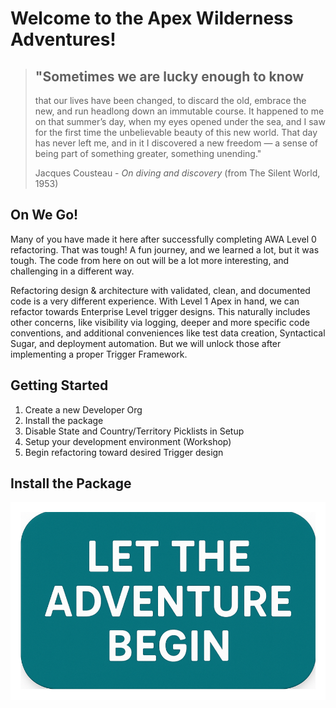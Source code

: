 # Welcome to the Apex Wilderness Adventures!

> ## "Sometimes we are lucky enough to know
>
> that our lives have been changed, to discard the old, embrace the new, and run headlong down an immutable course. It
> happened to me on that summer’s day, when my eyes opened under the sea, and I saw for the first time the unbelievable
> beauty of this new world. That day has never left me, and in it I discovered a new freedom — a sense of being part of
> something greater, something unending."
>
> Jacques Cousteau - _On diving and discovery_ (from The Silent World, 1953)

## On We Go!

Many of you have made it here after successfully completing AWA Level 0 refactoring. That was tough! A fun journey, and
we learned a lot, but it was tough. The code from here on out will be a lot more interesting, and challenging in a 
different way.

Refactoring design & architecture with validated, clean, and documented code is a very different experience. With Level
1 Apex in hand, we can refactor towards Enterprise Level trigger designs. This naturally includes other concerns, like
visibility via logging, deeper and more specific code conventions, and additional conveniences like test data creation,
Syntactical Sugar, and deployment automation. But we will unlock those after implementing a proper Trigger Framework.

## Getting Started

1. Create a new Developer Org
2. Install the package
3. Disable State and Country/Territory Picklists in Setup
4. Setup your development environment (Workshop)
5. Begin refactoring toward desired Trigger design

## Install the Package

[![Install Unlocked Package in a Sandbox](./images/btn-install-unlocked-package-sandbox.png)](https://test.salesforce.com/packaging/installPackage.apexp?p0=04tak0000009X6PAAU)


